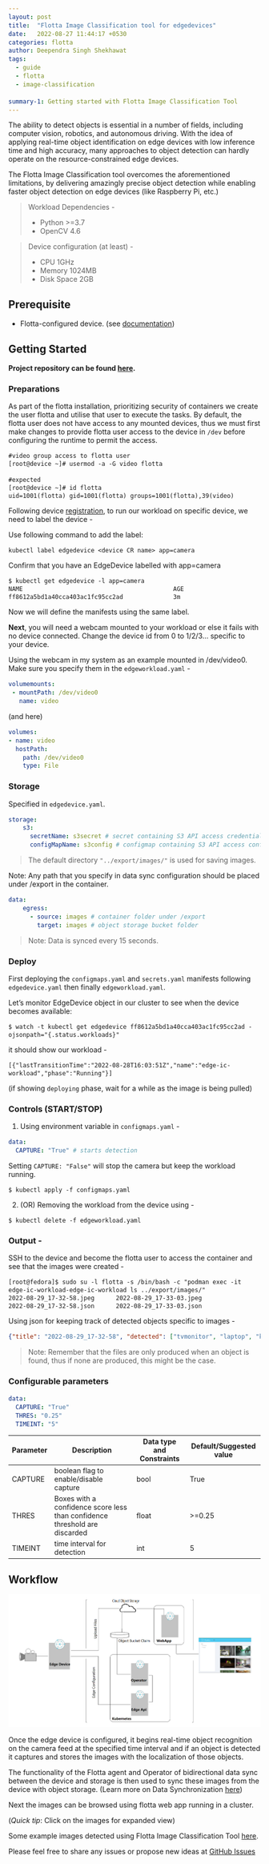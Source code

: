 ```yaml
---
layout: post
title:  "Flotta Image Classification tool for edgedevices"
date:   2022-08-27 11:44:17 +0530
categories: flotta
author: Deependra Singh Shekhawat
tags:
  - guide
  - flotta
  - image-classification
  
summary-1: Getting started with Flotta Image Classification Tool
---
```

The ability to detect objects is essential in a number of fields, including computer vision, robotics, and autonomous driving. With the idea of applying real-time object identification on edge devices with low inference time and high accuracy, many approaches to object detection can hardly operate on the resource-constrained edge devices.

The Flotta Image Classification tool overcomes the aforementioned limitations, by delivering amazingly precise object detection while enabling faster object detection on edge devices (like Raspberry Pi, etc.)

>Workload Dependencies -
>  - Python >=3.7
>  - OpenCV 4.6

>Device configuration (at least) -
> - CPU 1GHz
> - Memory 1024MB
> - Disk Space 2GB

## Prerequisite
- Flotta-configured device. (see [documentation](https://project-flotta.io/documentation/v0_2_0/intro/overview.html))

## Getting Started

**Project repository can be found [here](https://github.com/project-flotta/image-classification).**

### Preparations
As part of the flotta installation, prioritizing security of containers we create the user flotta and utilise that user to execute the tasks.
By default, the flotta user does not have access to any mounted devices, thus we must first make changes to provide flotta user access to the device in `/dev` before configuring the runtime to permit the access.

```shell
#video group access to flotta user 
[root@device ~]# usermod -a -G video flotta

#expected
[root@device ~]# id flotta
uid=1001(flotta) gid=1001(flotta) groups=1001(flotta),39(video)
```

Following device [registration](https://project-flotta.io/flotta/2022/04/15/flotta-and-raspberry-pi.html#installation), to run our workload on specific device, we need to label the device -

Use following command to add the label:
```shell
kubectl label edgedevice <device CR name> app=camera
```

Confirm that you have an EdgeDevice labelled with app=camera
```shell
$ kubectl get edgedevice -l app=camera
NAME                                          AGE
ff8612a5bd1a40cca403ac1fc95cc2ad              3m
```
Now we will define the manifests using the same label.

**Next**, you will need a webcam mounted to your workload or else it fails with no device connected. Change the device id from 0 to 1/2/3... specific to your device.

Using the webcam in my system as an example mounted in /dev/video0. Make sure you specify them in the `edgeworkload.yaml` - 
```yaml
volumemounts:
 - mountPath: /dev/video0
   name: video
```
(and here)
```yaml
volumes:
- name: video 
  hostPath:
    path: /dev/video0
    type: File
```

### Storage
Specified in `edgedevice.yaml`.
```yaml
storage:
    s3:
      secretName: s3secret # secret containing S3 API access credentials
      configMapName: s3config # configmap containing S3 API access configuration options
```
>The default directory `"../export/images/"` is used for saving images.

Note: Any path that you specify in data sync configuration should be placed under /export in the container.
```yaml
data:
    egress:
      - source: images # container folder under /export
        target: images # object storage bucket folder
```
> Note: Data is synced every 15 seconds.

### Deploy
First deploying the `configmaps.yaml` and `secrets.yaml` manifests following `edgedevice.yaml` then finally `edgeworkload.yaml`.

Let’s monitor EdgeDevice object in our cluster to see when the device becomes available:
```shell
$ watch -t kubectl get edgedevice ff8612a5bd1a40cca403ac1fc95cc2ad -ojsonpath="{.status.workloads}"
```
it should show our workload -
```
[{"lastTransitionTime":"2022-08-28T16:03:51Z","name":"edge-ic-workload","phase":"Running"}]
```
(if showing `deploying` phase, wait for a while as the image is being pulled)


### Controls (START/STOP)
1. Using environment variable in `configmaps.yaml` -
```yaml
data:
  CAPTURE: "True" # starts detection 
```
Setting `CAPTURE: "False"` will stop the camera but keep the workload running.
```shell
$ kubectl apply -f configmaps.yaml
```
2. (OR) Removing the workload from the device using -
```shell
$ kubectl delete -f edgeworkload.yaml
```

### Output -

SSH to the device and become the flotta user to access the container and see that the images were created -

```shell
[root@fedora]$ sudo su -l flotta -s /bin/bash -c "podman exec -it edge-ic-workload-edge-ic-workload ls ../export/images/"
2022-08-29_17-32-58.jpeg      2022-08-29_17-33-03.jpeg
2022-08-29_17-32-58.json      2022-08-29_17-33-03.json
```
Using json for keeping track of detected objects specific to images -
```json
{"title": "2022-08-29_17-32-58", "detected": ["tvmonitor", "laptop", "keyboard"]}
```
> Note: Remember that the files are only produced when an object is found, thus if none are produced, this might be the case.

### Configurable parameters 

```yaml
data:
  CAPTURE: "True"
  THRES: "0.25"
  TIMEINT: "5"
```
| Parameter | Description| Data type and Constraints | Default/Suggested value |
|---|---|---|---|
| CAPTURE | boolean flag to enable/disable capture | bool | True |
| THRES | Boxes with a confidence score less than confidence threshold are discarded  | float | >=0.25 |
| TIMEINT | time interval for detection | int | 5 |


## Workflow 
![Workflow](/assets/images/flotta_image_classification-workflow.png)

Once the edge device is configured, it begins real-time object recognition on the camera feed at the specified time interval and if an object is detected it captures and stores the images with the localization of those objects. 

The functionality of the Flotta agent and Operator of bidirectional data sync between the device and storage is then used to sync these images from the device with object storage. (Learn more on Data Synchronization [here](https://project-flotta.io/documentation/v0_2_0/operations/data_synchronization.html))

Next the images can be browsed using flotta web app running in a cluster.

(*Quick tip*: Click on the images for expanded view)

Some example images detected using Flotta Image Classification Tool [here](http://www.youtube.com/watch?v=RHNfVsw2V7E).

Please feel free to share any issues or propose new ideas at [GitHub Issues](https://github.com/project-flotta/image-classification/issues)